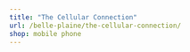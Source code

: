 ```yaml
---
title: "The Cellular Connection"
url: /belle-plaine/the-cellular-connection/
shop: mobile phone
---
```


